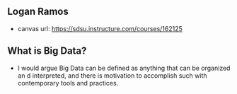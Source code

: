 ## Logan Ramos
- canvas url: https://sdsu.instructure.com/courses/162125
   
## What is Big Data?
- I would argue Big Data can be defined as anything that can be organized an    d interpreted, and there is motivation to accomplish such with contemporary     tools and practices.
